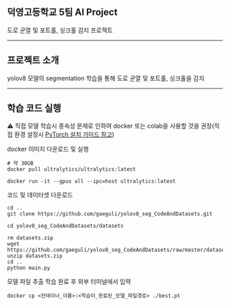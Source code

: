 ## 덕영고등학교 5팀 AI Project

도로 균열 및 포트홀, 싱크홀 감지 프로젝트


---

## 프로젝트 소개

yolov8 모델의 segmentation 학습을 통해 도로 균열 및 포트홀, 싱크홀을 감지

---

## 학습 코드 실행

⚠️ 직접 모델 학습시 종속성 문제로 인하여 docker 또는 colab을 사용할 것을 권장(직접 환경 설정시 [PyTorch 설치 가이드 참고](https://pytorch.org/get-started/locally/))


docker 이미지 다운로드 및 실행
```
# 약 30GB
docker pull ultralytics/ultralytics:latest

docker run -it --gpus all --ipc=host ultralytics:latest
```

코드 및 데이터셋 다운로드
```
cd ..
git clone https://github.com/gaeguli/yolov8_seg_CodeAndDatasets.git

cd yolov8_seg_CodeAndDatasets/datasets

rm datasets.zip
wget https://github.com/gaeguli/yolov8_seg_CodeAndDatasets/raw/master/datasets/datasets.zip
unzip datasets.zip
cd ..
python main.py
```
모델 파일 추출
학습 완료 후 외부 터미널에서 입력
```
docker cp <컨테이너_이름>:<학습이_왼료된_모델_파일경로> ./best.pt
```